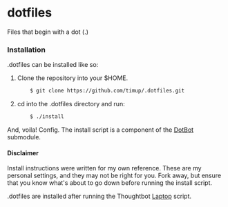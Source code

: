 # dotfiles
Files that begin with a dot (.)

### Installation

.dotfiles can be installed like so:

1. Clone the repository into your $HOME.

    ```bash
        $ git clone https://github.com/timup/.dotfiles.git
    ```

2. cd into the .dotfiles directory and run:

    ```bash
        $ ./install
    ```

And, voila! Config.  The install script is a component of the [DotBot](https://github.com/anishathalye/dotbot) submodule.

#### Disclaimer

Install instructions were written for my own reference. These are my personal settings, and they may not be right for you.  Fork away, but ensure that you know what's about to go down before running the install script. 

.dotfiles are installed after running the Thoughtbot [Laptop](https://github.com/thoughtbot/laptop) script.
